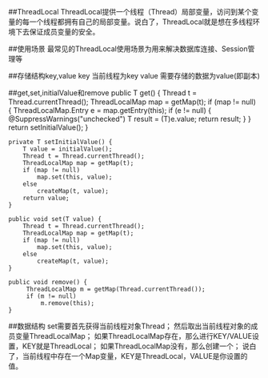 ##ThreadLocal
    ThreadLocal提供一个线程（Thread）局部变量，访问到某个变量的每一个线程都拥有自己的局部变量。说白了，ThreadLocal就是想在多线程环境下去保证成员变量的安全。

##使用场景
    最常见的ThreadLocal使用场景为用来解决数据库连接、Session管理等

##存储结构key,value
    key 当前线程为key
    value 需要存储的数据为value(即副本)

##get,set,initialValue和remove
    public T get() {
        Thread t = Thread.currentThread();
        ThreadLocalMap map = getMap(t);
        if (map != null) {
            ThreadLocalMap.Entry e = map.getEntry(this);
            if (e != null) {
                @SuppressWarnings("unchecked")
                T result = (T)e.value;
                return result;
            }
        }
        return setInitialValue();
    }

    private T setInitialValue() {
        T value = initialValue();
        Thread t = Thread.currentThread();
        ThreadLocalMap map = getMap(t);
        if (map != null)
            map.set(this, value);
        else
            createMap(t, value);
        return value;
    }

    public void set(T value) {
        Thread t = Thread.currentThread();
        ThreadLocalMap map = getMap(t);
        if (map != null)
            map.set(this, value);
        else
            createMap(t, value);
    }

    public void remove() {
         ThreadLocalMap m = getMap(Thread.currentThread());
         if (m != null)
             m.remove(this);
    }

##数据结构
    set需要首先获得当前线程对象Thread；
    然后取出当前线程对象的成员变量ThreadLocalMap；
    如果ThreadLocalMap存在，那么进行KEY/VALUE设置，KEY就是ThreadLocal；
    如果ThreadLocalMap没有，那么创建一个；
    说白了，当前线程中存在一个Map变量，KEY是ThreadLocal，VALUE是你设置的值。

